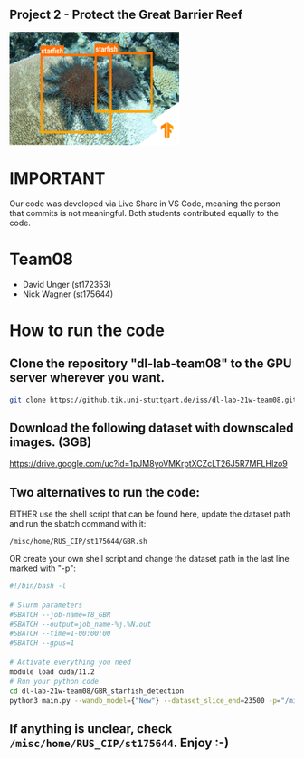 ## Project 2 - Protect the Great Barrier Reef

<img src="1_starfishes.png" alt="MarineGEO circle logo" style="height: 200px; width:300px;"/>

# IMPORTANT
Our code was developed via Live Share in VS Code, meaning the person that commits is not meaningful.
Both students contributed equally to the code.

# Team08
- David Unger (st172353)
- Nick Wagner (st175644)

# How to run the code
## Clone the repository "dl-lab-team08" to the GPU server wherever you want.
```sh
git clone https://github.tik.uni-stuttgart.de/iss/dl-lab-21w-team08.git
```

## Download the following dataset with downscaled images. (3GB) 
   https://drive.google.com/uc?id=1pJM8yoVMKrptXCZcLT26J5R7MFLHIzo9

## Two alternatives to run the code:<br />

EITHER use the shell script that can be found here, update the dataset path and run the sbatch command with it: 
```sh
/misc/home/RUS_CIP/st175644/GBR.sh
```
  OR create your own shell script and change the dataset path in the last line marked with "-p":
 ```sh
#!/bin/bash -l

# Slurm parameters
#SBATCH --job-name=T8_GBR
#SBATCH --output=job_name-%j.%N.out
#SBATCH --time=1-00:00:00
#SBATCH --gpus=1

# Activate everything you need
module load cuda/11.2
# Run your python code
cd dl-lab-21w-team08/GBR_starfish_detection
python3 main.py --wandb_model={"New"} --dataset_slice_end=23500 -p="/misc/home/RUS_CIP/st175644/GBR_dataset/"
```
## If anything is unclear, check ```/misc/home/RUS_CIP/st175644```. Enjoy :-)
